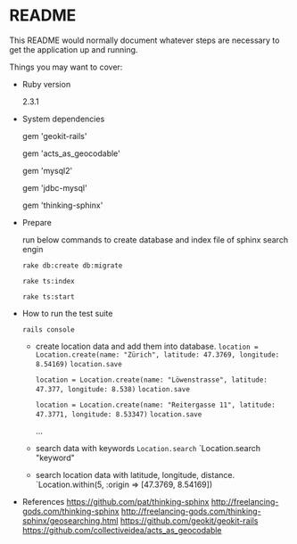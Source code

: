 # README

This README would normally document whatever steps are necessary to get the
application up and running.

Things you may want to cover:

* Ruby version
	
	2.3.1

* System dependencies
	
	gem 'geokit-rails'
	
	gem 'acts_as_geocodable'
	
	gem 'mysql2'
	
	gem 'jdbc-mysql'

	gem 'thinking-sphinx'

* Prepare
	
	run below commands to create database and index file of sphinx search engin 

	`rake db:create db:migrate`
	
	`rake ts:index`
	
	`rake ts:start`

* How to run the test suite
	
	`rails console`
	
	- create location data and add them into database.
		`location = Location.create(name: "Zürich", latitude: 47.3769, longitude: 8.54169)`
		`location.save`

		`location = Location.create(name: "Löwenstrasse", latitude: 47.377, longitude: 8.538)`
		`location.save`

		`location = Location.create(name: "Reitergasse 11", latitude: 47.3771, longitude: 8.53347)`
		`location.save`

		...

	- search data with keywords
		`Location.search`
		`Location.search "keyword"

	- search location data with latitude, longitude, distance.
		`Location.within(5, :origin => [47.3769, 8.54169])


* References
	https://github.com/pat/thinking-sphinx
	http://freelancing-gods.com/thinking-sphinx
	http://freelancing-gods.com/thinking-sphinx/geosearching.html
	https://github.com/geokit/geokit-rails
	https://github.com/collectiveidea/acts_as_geocodable

